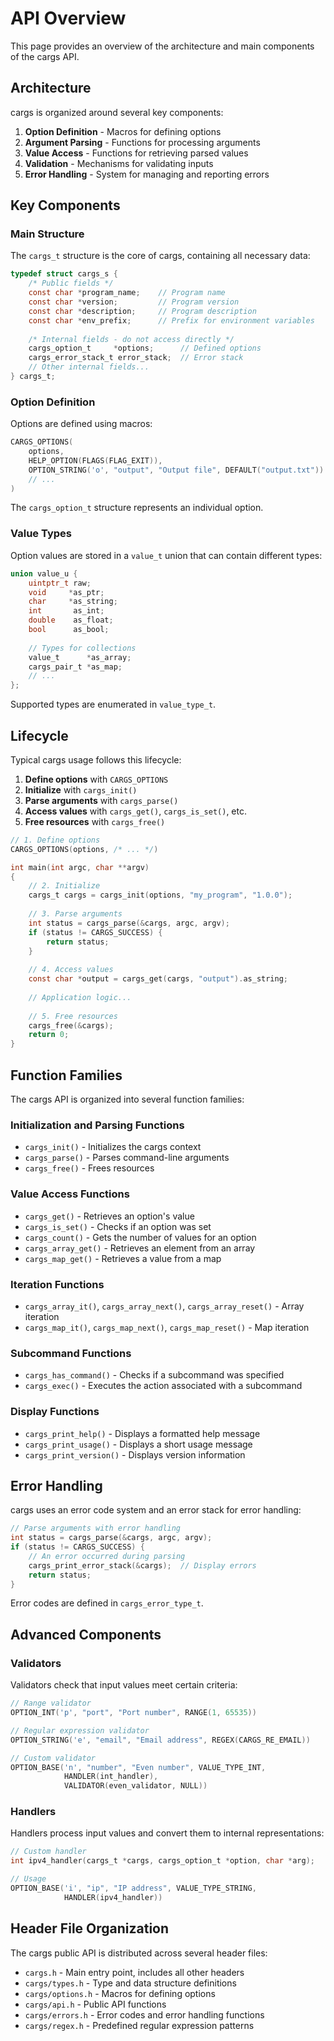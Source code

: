 # API Overview

This page provides an overview of the architecture and main components of the cargs API.

## Architecture

cargs is organized around several key components:

1. **Option Definition** - Macros for defining options
2. **Argument Parsing** - Functions for processing arguments
3. **Value Access** - Functions for retrieving parsed values
4. **Validation** - Mechanisms for validating inputs
5. **Error Handling** - System for managing and reporting errors

## Key Components

### Main Structure

The `cargs_t` structure is the core of cargs, containing all necessary data:

```c
typedef struct cargs_s {
    /* Public fields */
    const char *program_name;    // Program name
    const char *version;         // Program version
    const char *description;     // Program description
    const char *env_prefix;      // Prefix for environment variables
    
    /* Internal fields - do not access directly */
    cargs_option_t     *options;      // Defined options
    cargs_error_stack_t error_stack;  // Error stack
    // Other internal fields...
} cargs_t;
```

### Option Definition

Options are defined using macros:

```c
CARGS_OPTIONS(
    options,
    HELP_OPTION(FLAGS(FLAG_EXIT)),
    OPTION_STRING('o', "output", "Output file", DEFAULT("output.txt"))
    // ...
)
```

The `cargs_option_t` structure represents an individual option.

### Value Types

Option values are stored in a `value_t` union that can contain different types:

```c
union value_u {
    uintptr_t raw;
    void     *as_ptr;
    char     *as_string;
    int       as_int;
    double    as_float;
    bool      as_bool;
    
    // Types for collections
    value_t      *as_array;
    cargs_pair_t *as_map;
    // ...
};
```

Supported types are enumerated in `value_type_t`.

## Lifecycle

Typical cargs usage follows this lifecycle:

1. **Define options** with `CARGS_OPTIONS`
2. **Initialize** with `cargs_init()`
3. **Parse arguments** with `cargs_parse()`
4. **Access values** with `cargs_get()`, `cargs_is_set()`, etc.
5. **Free resources** with `cargs_free()`

```c
// 1. Define options
CARGS_OPTIONS(options, /* ... */)

int main(int argc, char **argv)
{
    // 2. Initialize
    cargs_t cargs = cargs_init(options, "my_program", "1.0.0");
    
    // 3. Parse arguments
    int status = cargs_parse(&cargs, argc, argv);
    if (status != CARGS_SUCCESS) {
        return status;
    }
    
    // 4. Access values
    const char *output = cargs_get(cargs, "output").as_string;
    
    // Application logic...
    
    // 5. Free resources
    cargs_free(&cargs);
    return 0;
}
```

## Function Families

The cargs API is organized into several function families:

### Initialization and Parsing Functions

- `cargs_init()` - Initializes the cargs context
- `cargs_parse()` - Parses command-line arguments
- `cargs_free()` - Frees resources

### Value Access Functions

- `cargs_get()` - Retrieves an option's value
- `cargs_is_set()` - Checks if an option was set
- `cargs_count()` - Gets the number of values for an option
- `cargs_array_get()` - Retrieves an element from an array
- `cargs_map_get()` - Retrieves a value from a map

### Iteration Functions

- `cargs_array_it()`, `cargs_array_next()`, `cargs_array_reset()` - Array iteration
- `cargs_map_it()`, `cargs_map_next()`, `cargs_map_reset()` - Map iteration

### Subcommand Functions

- `cargs_has_command()` - Checks if a subcommand was specified
- `cargs_exec()` - Executes the action associated with a subcommand

### Display Functions

- `cargs_print_help()` - Displays a formatted help message
- `cargs_print_usage()` - Displays a short usage message
- `cargs_print_version()` - Displays version information

## Error Handling

cargs uses an error code system and an error stack for error handling:

```c
// Parse arguments with error handling
int status = cargs_parse(&cargs, argc, argv);
if (status != CARGS_SUCCESS) {
    // An error occurred during parsing
    cargs_print_error_stack(&cargs);  // Display errors
    return status;
}
```

Error codes are defined in `cargs_error_type_t`.

## Advanced Components

### Validators

Validators check that input values meet certain criteria:

```c
// Range validator
OPTION_INT('p', "port", "Port number", RANGE(1, 65535))

// Regular expression validator
OPTION_STRING('e', "email", "Email address", REGEX(CARGS_RE_EMAIL))

// Custom validator
OPTION_BASE('n', "number", "Even number", VALUE_TYPE_INT,
            HANDLER(int_handler),
            VALIDATOR(even_validator, NULL))
```

### Handlers

Handlers process input values and convert them to internal representations:

```c
// Custom handler
int ipv4_handler(cargs_t *cargs, cargs_option_t *option, char *arg);

// Usage
OPTION_BASE('i', "ip", "IP address", VALUE_TYPE_STRING,
            HANDLER(ipv4_handler))
```

## Header File Organization

The cargs public API is distributed across several header files:

- `cargs.h` - Main entry point, includes all other headers
- `cargs/types.h` - Type and data structure definitions
- `cargs/options.h` - Macros for defining options
- `cargs/api.h` - Public API functions
- `cargs/errors.h` - Error codes and error handling functions
- `cargs/regex.h` - Predefined regular expression patterns
